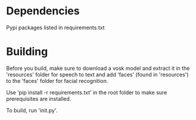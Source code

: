 # Dependencies
Pypi packages listed in requirements.txt

# Building

Before you build, make sure to download a vosk model and extract it in the 'resources' folder for speech to text and add 'faces' (found in 'resources') to the 'faces' folder for facial recognition.

Use 'pip install -r requirements.txt' in the root folder to make sure prerequisites are installed.

To build, run 'init.py'.

